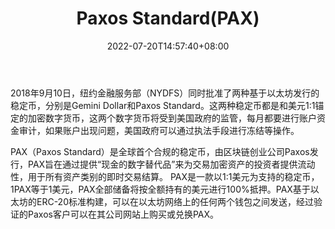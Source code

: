 ﻿---
weight: 
title: "Paxos Standard(PAX)"
description: "2018年9月10日，纽约金融服务部（NYDFS）同时批准了两种基于以太坊发行的稳定币，分别是Gemini Dollar和Paxos Standard"
date: 2022-07-20T14:57:40+08:00
lastmod: 2022-07-20T14:57:40+08:00
draft: false
authors: ["Simon"]
featuredImage: "paxos-standardpax.jpg"
link: "https://paxos.com/usdp/"
tags: ["数字代币","Paxos Standard(PAX)"]
categories: ["navigation"]
navigation: ["数字代币"]
lightgallery: true
toc: true
pinned: false
recommend: false
recommend1: false
---
2018年9月10日，纽约金融服务部（NYDFS）同时批准了两种基于以太坊发行的稳定币，分别是Gemini Dollar和Paxos Standard。这两种稳定币都是和美元1:1锚定的加密数字货币，这两个数字货币将受到美国政府的监管，每月都要进行账户资金审计，如果账户出现问题，美国政府可以通过执法手段进行冻结等操作。

PAX（Paxos Standard）是全球首个合规的稳定币，由区块链创业公司Paxos发行，PAX旨在通过提供“现金的数字替代品”来为交易加密资产的投资者提供流动性，用于所有资产类别的即时交易结算。
PAX是一款以1:1美元为支持的稳定币，1PAX等于1美元，PAX全部储备将按全额持有的美元进行100%抵押。PAX基于以太坊的ERC-20标准构建，可以在以太坊网络上的任何两个钱包之间发送，经过验证的Paxos客户可以在其公司网站上购买或兑换PAX。